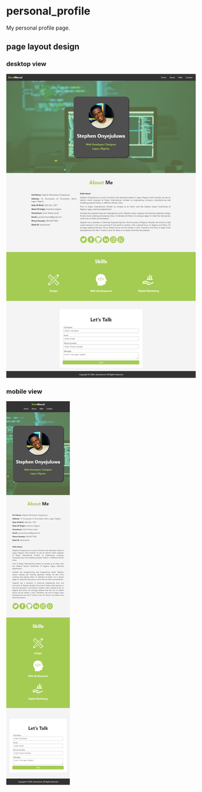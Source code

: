 # personal_profile

My personal profile page.

## page layout design

### desktop view

![desktop page view](./img/StephenOnyejuluwa-laptop-scrn.jpg)

### mobile view

![mobile page view](./img/StephenOnyejuluwa-mobile-scrn.jpg)
